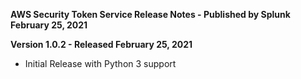**AWS Security Token Service Release Notes - Published by Splunk February 25, 2021**


**Version 1.0.2 - Released February 25, 2021**

* Initial Release with Python 3 support
